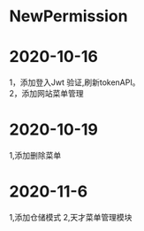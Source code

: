 # NewPermission
# 2020-10-16   
1，添加登入Jwt 验证,刷新tokenAPI。  
2，添加网站菜单管理  
# 2020-10-19
1,添加删除菜单
# 2020-11-6
1,添加仓储模式
2,天才菜单管理模块

